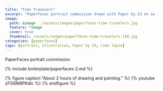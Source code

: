 ```yaml
---
title: "Time Travelers"
excerpt: "PaperFaces portrait commission drawn with Paper by 53 on an iPad."
image: 
  path: &image ../assets/images/paperfaces-time-travelers.jpg 
  feature: *image
  cover: true
  thumbnail: /assets/images/paperfaces-time-travelers-150.jpg
categories: [paperfaces]
tags: [portrait, illustration, Paper by 53, time lapse]
---
```


PaperFaces portrait commission.

{% include boilerplate/paperfaces-2.md %}

{% figure caption:"About 2 hours of drawing and painting." %}
{% youtube zFG6M8PKdlc %}
{% endfigure %}
